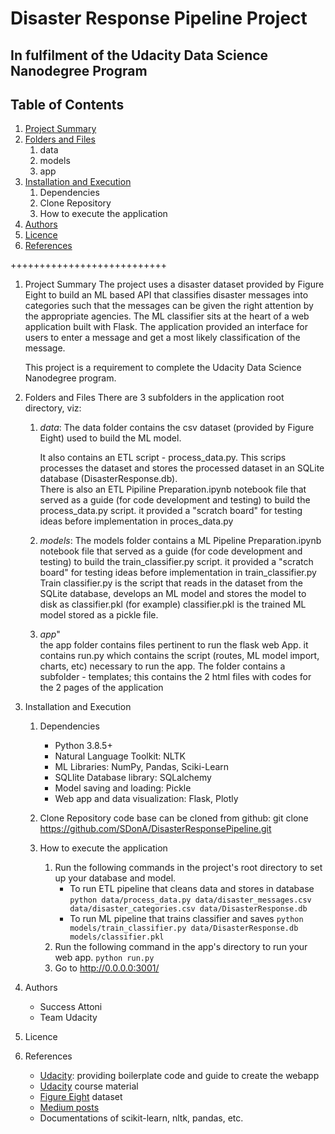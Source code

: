 # Disaster Response Pipeline Project
## In fulfilment of the Udacity Data Science Nanodegree Program

## Table of Contents
1. [Project Summary](#summary)
2. [Folders and Files](#folders_files)
	1. data 	
	2. models	
	3. app	
3. [Installation and Execution](#InstAndExec)
	1. Dependencies
	2. Clone Repository
	3. How to execute the application
4. [Authors](#Authors)
5. [Licence](#Licence)
6. [References](#References)

+++++++++++++++++++++++++++

1. Project Summary <a name="summary"></a>
	The project uses a disaster dataset provided by Figure Eight to build an ML based API that classifies disaster messages into categories such that the messages can be given the right attention by the appropriate agencies. The ML classifier sits at the heart of a web application built with Flask. The application provided an interface for users to enter a message and get a most likely classification of the message.

	This project is a requirement to complete the Udacity Data Science Nanodegree program.

2. Folders and Files <a name="folders_files"></a>
	There are 3 subfolders in the application root directory, viz:
	1. <em>data</em>:
		The data folder contains the csv dataset (provided by Figure Eight) used to build the ML model.

		It also contains an ETL script - process_data.py. This scrips processes the dataset and stores the processed dataset in an SQLite database (DisasterResponse.db).	
		There is also an ETL Pipiline Preparation.ipynb notebook file that served as a guide (for code development and testing) to build the process_data.py script. it provided a "scratch board" for testing ideas before implementation in proces_data.py
	2. <em>models</em>:
		The models folder contains a ML Pipeline Preparation.ipynb notebook file that served as a guide (for code development and testing) to build the train_classifier.py script. it provided a "scratch board" for testing ideas before implementation in train_classifier.py	
		Train classifier.py is the script that reads in the dataset from the SQLite database, develops an ML model and stores the model to disk as classifier.pkl (for example)
		classifier.pkl is the trained ML model stored as a pickle file.

	3. <em>app</em>"	
		the app folder contains files pertinent to run the flask web App. it contains run.py which contains the script (routes, ML model import, charts, etc) necessary to run the app. 
		The folder contains a subfolder - templates; this contains the 2 html files with codes for the 2 pages of the application

3. Installation and Execution <a name="InstAndExec"></a>
	1. Dependencies
		- Python 3.8.5+
		- Natural Language Toolkit: NLTK
		- ML Libraries: NumPy, Pandas, Sciki-Learn
		- SQLlite Database library: SQLalchemy
		- Model saving and loading: Pickle
		- Web app and data visualization: Flask, Plotly

	2. Clone Repository
		code base can be cloned from github: git clone https://github.com/SDonA/DisasterResponsePipeline.git

	3. How to execute the application
		1. Run the following commands in the project's root directory to set up your database and model.
		    - To run ETL pipeline that cleans data and stores in database
		     `python data/process_data.py data/disaster_messages.csv data/disaster_categories.csv data/DisasterResponse.db`
		    - To run ML pipeline that trains classifier and saves
		     `python models/train_classifier.py data/DisasterResponse.db models/classifier.pkl`
		2. Run the following command in the app's directory to run your web app.
		    `python run.py`
		3. Go to http://0.0.0.0:3001/


4. Authors <a name="Authors"></a>
	- Success Attoni
	- Team Udacity

5. Licence <a name="Licence"></a>


6. References<a name="References"></a>
	- [Udacity](https://www.udacity.com/): providing boilerplate code and guide to create the webapp
	- [Udacity](https://www.udacity.com/) course material
	- [Figure Eight](https://www.figure-eight.com/) dataset
	- [Medium posts](https://wwww.medium.com)
	- Documentations of scikit-learn, nltk, pandas, etc.

 






